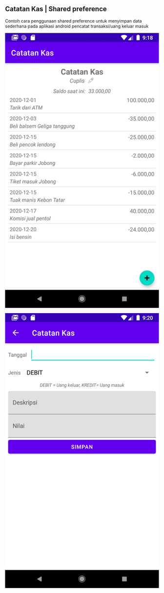 ## Catatan Kas | Shared preference

Contoh cara penggunaan shared preference untuk menyimpan data sederhana pada aplikasi android pencatat transaksi/uang keluar masuk

![Screenshot 1](screenshot1.png)

![Screenshot 2](screenshot2.png)


